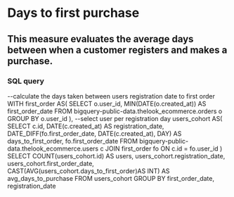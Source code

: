# Days to first purchase
## This measure evaluates the average days between when a customer registers and makes a purchase.
### SQL query


--calculate the days taken between users registration date to first order
WITH first_order AS(
  SELECT
    o.user_id,
    MIN(DATE(o.created_at)) AS first_order_date
  FROM
    bigquery-public-data.thelook_ecommerce.orders o
  GROUP BY
    o.user_id
),
--select user per registration day
users_cohort AS(
  SELECT
    c.id,
    DATE(c.created_at) AS registration_date,
    DATE_DIFF(fo.first_order_date, DATE(c.created_at), DAY) AS days_to_first_order,
    fo.first_order_date
  FROM
    bigquery-public-data.thelook_ecommerce.users c
  JOIN
    first_order fo
    ON c.id = fo.user_id
)
SELECT
  COUNT(users_cohort.id) AS users,
  users_cohort.registration_date,
  users_cohort.first_order_date,
  CAST(AVG(users_cohort.days_to_first_order)AS INT) AS avg_days_to_purchase
FROM
  users_cohort
GROUP BY first_order_date, registration_date
